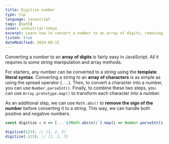 ```yaml
---
title: Digitize number
type: tip
language: javascript
tags: [math]
cover: industrial-tokyo
excerpt: Learn how to convert a number to an array of digits, removing its sign if necessary.
listed: true
dateModified: 2024-08-15
---
```


Converting a number to an **array of digits** is fairly easy in JavaScript. All it requires is some string manipulation and array methods.

For starters, any number can be converted to a string using the **template literal syntax**. Converting a string to an **array of characters** is as simple as using the spread operator (`...`). Then, to convert a character into a number, you can use `Number.parseInt()`. Finally, to combine these two steps, you can use `Array.prototype.map()` to transform each character into a number.

As an additional step, we can use `Math.abs()` to **remove the sign of the number** before converting it to a string. This way, we can handle both positive and negative numbers.

```js
const digitize = n => [...`${Math.abs(n)}`].map(i => Number.parseInt(i, 10));

digitize(123); // [1, 2, 3]
digitize(-123); // [1, 2, 3]
```
